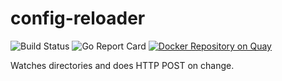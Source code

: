 # config-reloader

![Build Status](https://travis-ci.com/devopyio/config-reloader.svg?branch=master)
![Go Report Card](https://goreportcard.com/badge/github.com/devopyio/config-reloader)
[![Docker Repository on Quay](https://quay.io/repository/devopyio/config-reloader/status "Docker Repository on Quay")](https://quay.io/repository/devopyio/config-reloader)

Watches directories and does HTTP POST on change.

